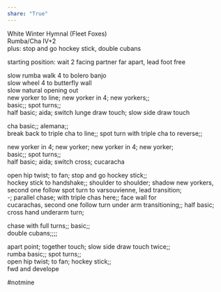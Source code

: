```yaml
---  
share: "True"  
---  
```

  
White Winter Hymnal (Fleet Foxes)  
Rumba/Cha IV+2  
plus: stop and go hockey stick, double cubans  
  
starting position: wait 2 facing partner far apart, lead foot free  
  
slow rumba walk 4 to bolero banjo  
slow wheel 4 to butterfly wall  
slow natural opening out  
new yorker to line; new yorker in 4; new yorkers;;  
basic;; spot turns;;  
half basic; aida; switch lunge draw touch; slow side draw touch  
  
cha basic;; alemana;;  
break back to triple cha to line;; spot turn with triple cha to reverse;;  
  
new yorker in 4; new yorker; new yorker in 4; new yorker;  
basic;; spot turns;;  
half basic; aida; switch cross; cucaracha  
  
open hip twist; to fan; stop and go hockey stick;;  
hockey stick to handshake;; shoulder to shoulder; shadow new yorkers, second one follow spot turn to varsouvienne, lead transition;  
-; parallel chase; with triple chas here;; face wall for  
cucarachas, second one follow turn under arm transitioning;; half basic; cross hand underarm turn;  
  
chase with full turns;; basic;;  
double cubans;;;;  
  
apart point; together touch; slow side draw touch twice;;  
rumba basic;; spot turns;;  
open hip twist; to fan; hockey stick;;  
fwd and develope  
  
#notmine 